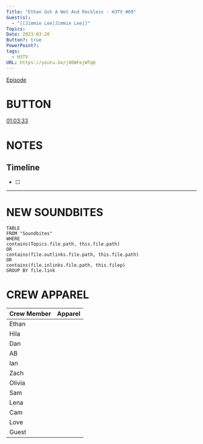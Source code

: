 ```yaml
---
Title: "Ethan Got A Wet And Reckless - H3TV #69"
Guest(s):
  - "[[Jimmie Lee|Jimmie Lee]]"
Topics: 
Date: 2023-03-20
Button?: true
PowerPoint?: 
tags:
  - H3TV
URL: https://youtu.be/j00WFejWTqQ
---
```


[Episode](https://youtu.be/j00WFejWTqQ)
# BUTTON
[01:03:33](https://www.youtube.com/watch?v=j00WFejWTqQ&t=3813s)
# NOTES

## Timeline
- [ ] 


___
# NEW SOUNDBITES
``` dataview
TABLE
FROM "Soundbites"
WHERE 
contains(Topics.file.path, this.file.path) 
OR 
contains(file.outlinks.file.path, this.file.path)
OR
contains(file.inlinks.file.path, this.filep)
GROUP BY file.link
```

# CREW APPAREL

| Crew Member | Apparel |
| ----------- | ------- |
| Ethan       |         |
| Hila        |         |
| Dan         |         |
| AB          |         |
| Ian         |         |
| Zach        |         |
| Olivia      |         |
| Sam         |         |
| Lena        |         |
| Cam         |         |
| Love        |         |
| Guest       |         |
